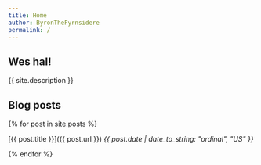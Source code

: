 ```yaml
---
title: Home
author: ByronTheFyrnsidere
permalink: /
---
```


## Wes hal!

{{ site.description }}

## Blog posts

{% for post in site.posts %}

[{{ post.title }}]({{ post.url }}) *{{ post.date  | date_to_string: "ordinal", "US" }}*

{% endfor %}
